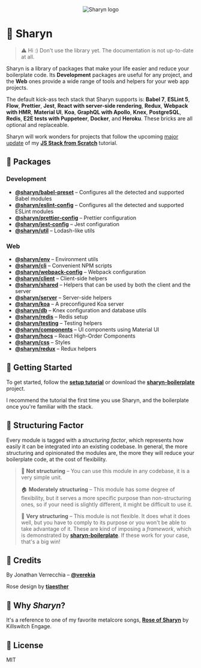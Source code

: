 <!-- markdownlint-disable no-inline-html -->
<!-- markdownlint-disable first-line-h1 -->

<div align="center">
  <img src="https://user-images.githubusercontent.com/40995577/42487947-ea40d256-840b-11e8-8acc-50e62a3226b7.png" alt="Sharyn logo">
</div>

# 🌹 Sharyn

> ⚠️ Hi :) Don't use the library yet. The documentation is not up-to-date at all.

Sharyn is a library of packages that make your life easier and reduce your boilerplate code. Its **Development** packages are useful for any project, and the **Web** ones provide a wide range of tools and helpers for your web app projects.

The default kick-ass tech stack that Sharyn supports is: **Babel 7**, **ESLint 5**, **Flow**, **Prettier**, **Jest**, **React with server-side rendering**, **Redux**, **Webpack with HMR**, **Material UI**, **Koa**, **GraphQL with Apollo**, **Knex**, **PostgreSQL**, **Redis**, **E2E tests with Puppeteer**, **Docker**, and **Heroku**. These bricks are all optional and replaceable.

Sharyn will work wonders for projects that follow the upcoming [major update](https://github.com/verekia/js-stack-from-scratch/issues/255) of my [**JS Stack from Scratch**](https://github.com/verekia/js-stack-from-scratch) tutorial.

## 🌹 Packages

### Development

- [**@sharyn/babel-preset**](https://github.com/sharynjs/sharyn/blob/master/packages/babel-preset/README.md) – Configures all the detected and supported Babel modules
- [**@sharyn/eslint-config**](https://github.com/sharynjs/sharyn/blob/master/packages/eslint-config/README.md) – Configures all the detected and supported ESLint modules
- [**@sharyn/prettier-config**](https://github.com/sharynjs/sharyn/blob/master/packages/prettier-config/README.md) – Prettier configuration
- [**@sharyn/jest-config**](https://github.com/sharynjs/sharyn/blob/master/packages/jest-config/README.md) – Jest configuration
- [**@sharyn/util**](https://github.com/sharynjs/sharyn/blob/master/packages/util/README.md) – Lodash-like utils

### Web

- [**@sharyn/env**](https://github.com/sharynjs/sharyn/blob/master/packages/env/README.md) – Environment utils
- [**@sharyn/cli**](https://github.com/sharynjs/sharyn/blob/master/packages/cli/README.md) – Convenient NPM scripts
- [**@sharyn/webpack-config**](https://github.com/sharynjs/sharyn/blob/master/packages/webpack-config/README.md) – Webpack configuration
- [**@sharyn/client**](https://github.com/sharynjs/sharyn/blob/master/packages/client/README.md) – Client-side helpers
- [**@sharyn/shared**](https://github.com/sharynjs/sharyn/blob/master/packages/shared/README.md) – Helpers that can be used by both the client and the server
- [**@sharyn/server**](https://github.com/sharynjs/sharyn/blob/master/packages/server/README.md) – Server-side helpers
- [**@sharyn/koa**](https://github.com/sharynjs/sharyn/blob/master/packages/koa/README.md) – A preconfigured Koa server
- [**@sharyn/db**](https://github.com/sharynjs/sharyn/blob/master/packages/db/README.md) – Knex configuration and database utils
- [**@sharyn/redis**](https://github.com/sharynjs/sharyn/blob/master/packages/redis/README.md) – Redis setup
- [**@sharyn/testing**](https://github.com/sharynjs/sharyn/blob/master/packages/testing/README.md) – Testing helpers
- [**@sharyn/components**](https://github.com/sharynjs/sharyn/blob/master/packages/components/README.md) – UI components using Material UI
- [**@sharyn/hocs**](https://github.com/sharynjs/sharyn/blob/master/packages/hocs/README.md) – React High-Order Components
- [**@sharyn/css**](https://github.com/sharynjs/sharyn/blob/master/packages/css/README.md) – Styles
- [**@sharyn/redux**](https://github.com/sharynjs/sharyn/blob/master/packages/redux/README.md) – Redux helpers

## 🌹 Getting Started

To get started, follow the [**setup tutorial**](https://github.com/sharynjs/sharyn/blob/master/docs/1-development-setup.md) or download the [**sharyn-boilerplate**](https://github.com/sharynjs/sharyn-boilerplate) project.

I recommend the tutorial the first time you use Sharyn, and the boilerplate once you're familiar with the stack.

## 🌹 Structuring Factor

Every module is tagged with a _structuring factor_, which represents how easily it can be integrated into an existing codebase. In general, the more structuring and opinionated the modules are, the more they will reduce your boilerplate code, at the cost of flexibility.

> 🌲 **Not structuring** – You can use this module in any codebase, it is a very simple unit.
>
> 🏠 **Moderately structuring** – This module has some degree of flexibility, but it serves a more specific purpose than non-structuring ones, so if your need is slightly different, it might be difficult to use it.
>
> 🏢 **Very structuring** – This module is not flexible. It does what it does well, but you have to comply to its purpose or you won't be able to take advantage of it. These are kind of imposing a _framework_, which is demonstrated by [**sharyn-boilerplate**](https://github.com/sharynjs/sharyn-boilerplate). If these work for your case, that's a big win!

## 🌹 Credits

By Jonathan Verrecchia – [**@verekia**](https://github.com/verekia)

Rose design by [**tiaesther**](https://pngtree.com/tiaesther_4360?type=1)

<!-- markdownlint-disable no-trailing-punctuation -->

## 🌹 Why _Sharyn_?

It's a reference to one of my favorite metalcore songs, [**Rose of Sharyn**](https://www.youtube.com/watch?v=PgMsACFMIq8) by Killswitch Engage.

## 🌹 License

MIT
